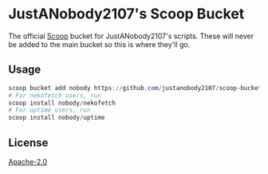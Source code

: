 # JustANobody2107's Scoop Bucket
The official [Scoop](https://scoop.sh/) bucket for JustANobody2107's scripts. These will never be added to the main bucket so this is where they'll go.

## Usage

```powershell
scoop bucket add nobody https://github.com/justanobody2107/scoop-bucket.git
# For nekofetch users, run
scoop install nobody/nekofetch
# For uptime users, run
scoop install nobody/uptime
```

## License

[Apache-2.0](LICENSE)
